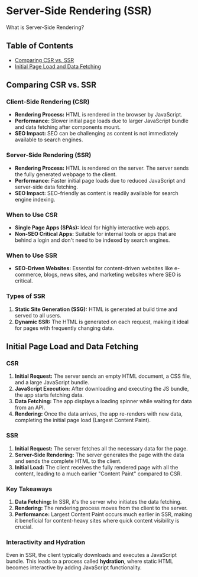 # Server-Side Rendering (SSR)

What is Server-Side Rendering?

## Table of Contents

- [Comparing CSR vs. SSR](#comparing-csr-vs-ssr)
- [Initial Page Load and Data Fetching](#initial-page-load-and-data-fetching)

## Comparing CSR vs. SSR

### Client-Side Rendering (CSR)

- **Rendering Process:** HTML is rendered in the browser by JavaScript.
- **Performance:** Slower initial page loads due to larger JavaScript bundle and data fetching after components mount.
- **SEO Impact:** SEO can be challenging as content is not immediately available to search engines.

### Server-Side Rendering (SSR)

- **Rendering Process:** HTML is rendered on the server. The server sends the fully generated webpage to the client.
- **Performance:** Faster initial page loads due to reduced JavaScript and server-side data fetching.
- **SEO Impact:** SEO-friendly as content is readily available for search engine indexing.

### When to Use CSR

- **Single Page Apps (SPAs):** Ideal for highly interactive web apps.
- **Non-SEO Critical Apps:** Suitable for internal tools or apps that are behind a login and don't need to be indexed by search engines.

### When to Use SSR

- **SEO-Driven Websites:** Essential for content-driven websites like e-commerce, blogs, news sites, and marketing websites where SEO is critical.

### Types of SSR

1. **Static Site Generation (SSG):** HTML is generated at build time and served to all users.
2. **Dynamic SSR:** The HTML is generated on each request, making it ideal for pages with frequently changing data.

## Initial Page Load and Data Fetching

### CSR

1. **Initial Request:** The server sends an empty HTML document, a CSS file, and a large JavaScript bundle.
2. **JavaScript Execution:** After downloading and executing the JS bundle, the app starts fetching data.
3. **Data Fetching:** The app displays a loading spinner while waiting for data from an API.
4. **Rendering:** Once the data arrives, the app re-renders with new data, completing the initial page load (Largest Content Paint).

### SSR

1. **Initial Request:** The server fetches all the necessary data for the page.
2. **Server-Side Rendering:** The server generates the page with the data and sends the complete HTML to the client.
3. **Initial Load:** The client receives the fully rendered page with all the content, leading to a much earlier "Content Paint" compared to CSR.

### Key Takeaways

1. **Data Fetching:** In SSR, it's the server who initiates the data fetching.
2. **Rendering:** The rendering process moves from the client to the server.
3. **Performance:** Largest Content Paint occurs much earlier in SSR, making it beneficial for content-heavy sites where quick content visibility is crucial.

### Interactivity and Hydration

Even in SSR, the client typically downloads and executes a JavaScript bundle. This leads to a process called **hydration**, where static HTML becomes interactive by adding JavaScript functionality.
